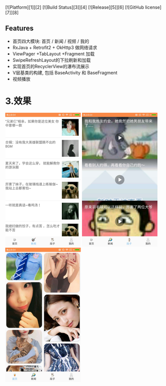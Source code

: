 [![Platform][1]][2]  [![Build Status][3]][4]  [![Release][5]][6]  [![GitHub license][7]][8] 





## Features
- 首页四大模块: 首页 / 新闻 / 视频 / 我的
- RxJava + Retrofit2 + OkHttp3 做网络请求
- ViewPager +TabLayout +Fragment 加载
- SwipeRefreshLayout的下拉刷新和加载
- 实现首页的RecyclerView的瀑布流展示
- V层基类的构建, 包括 BaseActivity 和 BaseFragment
- 视频播放

3.效果
=============
  <div style = "float:center">
    <img src="https://github.com/zcc2/mypic/raw/master/p1.jpg" width="240">
    <img src="https://github.com/zcc2/mypic/raw/master/p2.jpg" width="240">
	<img src="https://github.com/zcc2/mypic/raw/master/p3.jpg" width="240">
<div/>

